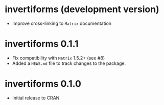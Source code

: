 # invertiforms (development version)

* Improve cross-linking to `Matrix` documentation

# invertiforms 0.1.1

* Fix compatibility with `Matrix` 1.5.2+ (see #8)
* Added a `NEWS.md` file to track changes to the package.

# invertiforms 0.1.0

* Initial release to CRAN
